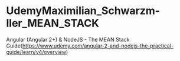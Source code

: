 # UdemyMaximilian_Schwarzm-ller_MEAN_STACK
Angular (Angular 2+) &amp; NodeJS - The MEAN Stack Guide(https://www.udemy.com/angular-2-and-nodejs-the-practical-guide/learn/v4/overview)
